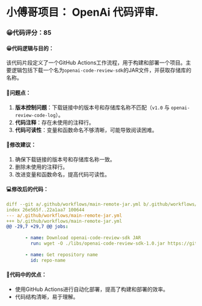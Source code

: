 # 小傅哥项目： OpenAi 代码评审.
### 😀代码评分：85
#### 😀代码逻辑与目的：
该代码片段定义了一个GitHub Actions工作流程，用于构建和部署一个项目。主要逻辑包括下载一个名为`openai-code-review-sdk`的JAR文件，并获取存储库的名称。

#### 🤔问题点：
1. **版本控制问题**：下载链接中的版本号和存储库名称不匹配（`v1.0` 与 `openai-review-code-log`）。
2. **代码注释**：存在未使用的注释行。
3. **代码可读性**：变量和函数命名不够清晰，可能导致阅读困难。

#### 🎯修改建议：
1. 确保下载链接的版本号和存储库名称一致。
2. 删除未使用的注释行。
3. 改进变量和函数命名，提高代码可读性。

#### 💻修改后的代码：
```yaml
diff --git a/.github/workflows/main-remote-jar.yml b/.github/workflows/main-remote-jar.yml
index 26e565f..22a1aa7 100644
--- a/.github/workflows/main-remote-jar.yml
+++ b/.github/workflows/main-remote-jar.yml
@@ -29,7 +29,7 @@ jobs:
 
       - name: Download openai-code-review-sdk JAR
         run: wget -O ./libs/openai-code-review-sdk-1.0.jar https://github.com/yuzhou-liu/openai-code-review/releases/download/v1.0/openai-code-review-sdk-1.0.jar
 
       - name: Get repository name
         id: repo-name
```

#### 🌟代码中的优点：
- 使用GitHub Actions进行自动化部署，提高了构建和部署的效率。
- 代码结构清晰，易于理解。